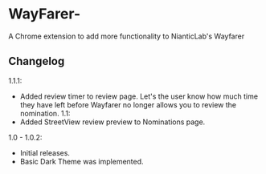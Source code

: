 # WayFarer-
A Chrome extension to add more functionality to NianticLab's Wayfarer

Changelog
---
1.1.1:
- Added review timer to review page. Let's the user know how much time they have left before Wayfarer no longer allows you to review the nomination.
1.1:
- Added StreetView review preview to Nominations page. 

1.0 - 1.0.2:
- Initial releases. 
- Basic Dark Theme was implemented.

